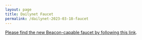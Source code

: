 ```yaml
---
layout: page
title: Dailynet Faucet
permalink: /dailynet-2023-03-18-faucet
---
```


[Please find the new Beacon-capable faucet by following this link](https://faucet.dailynet-2023-03-18.teztnets.xyz).
